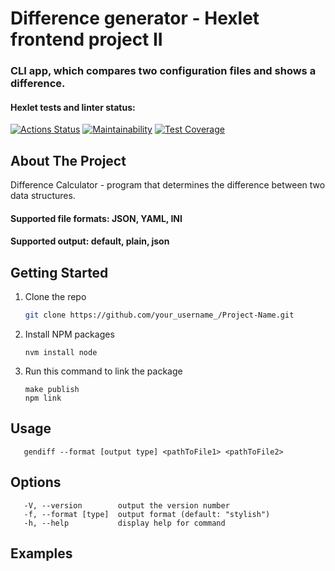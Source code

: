 # Difference generator - Hexlet frontend project II
### CLI app, which compares two configuration files and shows a difference.

#### Hexlet tests and linter status:
[![Actions Status](https://github.com/Kid-Guru/frontend-project-lvl2/workflows/hexlet-check/badge.svg)](https://github.com/Kid-Guru/frontend-project-lvl2/actions)
[![Maintainability](https://api.codeclimate.com/v1/badges/a99a88d28ad37a79dbf6/maintainability)](https://codeclimate.com/github/Kid-Guru/frontend-project-lvl2/maintainability)
[![Test Coverage](https://api.codeclimate.com/v1/badges/7bbe345cc3eec6be50d6/test_coverage)](https://codeclimate.com/github/Kid-Guru/frontend-project-lvl2/test_coverage)

## About The Project
Difference Calculator - program that determines the difference between two data structures.

#### Supported file formats: JSON, YAML, INI
#### Supported output: default, plain, json

## Getting Started
1. Clone the repo
   ```sh
   git clone https://github.com/your_username_/Project-Name.git
   ```
2. Install NPM packages
   ```
   nvm install node
   ```
3. Run this command to link the package
   ```
   make publish
   npm link
   ```

## Usage
```
   gendiff --format [output type] <pathToFile1> <pathToFile2>
```
## Options
```
   -V, --version        output the version number
   -f, --format [type]  output format (default: "stylish")
   -h, --help           display help for command
```
## Examples
